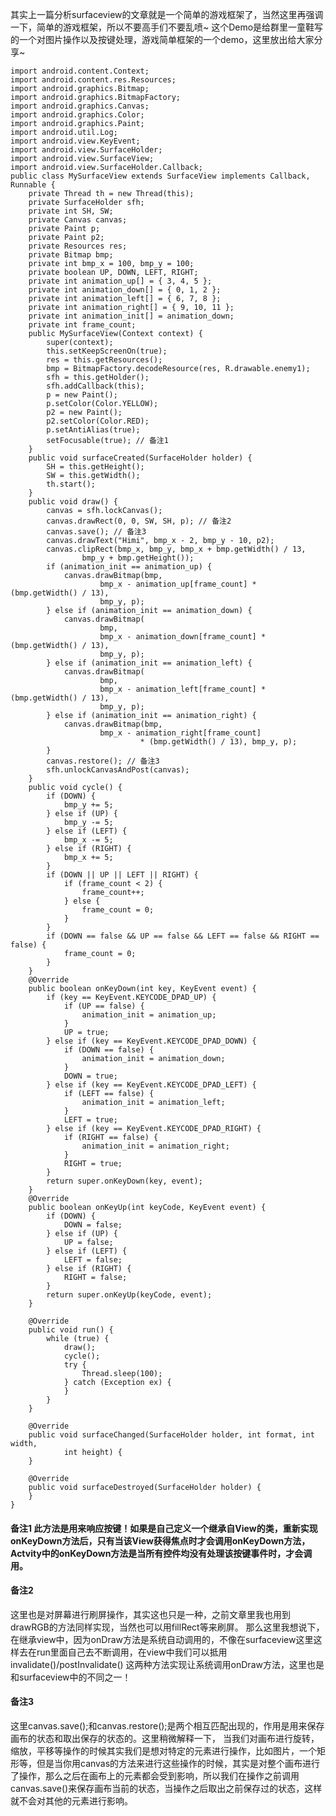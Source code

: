 其实上一篇分析surfaceview的文章就是一个简单的游戏框架了，当然这里再强调一下，简单的游戏框架，所以不要高手们不要乱喷~
这个Demo是给群里一童鞋写的一个对图片操作以及按键处理，游戏简单框架的一个demo，这里放出给大家分享~
```     
import android.content.Context;
import android.content.res.Resources;
import android.graphics.Bitmap;
import android.graphics.BitmapFactory;
import android.graphics.Canvas;
import android.graphics.Color;
import android.graphics.Paint;
import android.util.Log;
import android.view.KeyEvent;
import android.view.SurfaceHolder;
import android.view.SurfaceView;
import android.view.SurfaceHolder.Callback;
public class MySurfaceView extends SurfaceView implements Callback, Runnable {
	private Thread th = new Thread(this);
	private SurfaceHolder sfh;
	private int SH, SW;
	private Canvas canvas;
	private Paint p;
	private Paint p2;
	private Resources res;
	private Bitmap bmp;
	private int bmp_x = 100, bmp_y = 100;
	private boolean UP, DOWN, LEFT, RIGHT;
	private int animation_up[] = { 3, 4, 5 };
	private int animation_down[] = { 0, 1, 2 };
	private int animation_left[] = { 6, 7, 8 };
	private int animation_right[] = { 9, 10, 11 };
	private int animation_init[] = animation_down;
	private int frame_count;
	public MySurfaceView(Context context) {
		super(context);
		this.setKeepScreenOn(true);
		res = this.getResources();
		bmp = BitmapFactory.decodeResource(res, R.drawable.enemy1);
		sfh = this.getHolder();
		sfh.addCallback(this);
		p = new Paint();
		p.setColor(Color.YELLOW);
		p2 = new Paint();
		p2.setColor(Color.RED);
		p.setAntiAlias(true);
		setFocusable(true); // 备注1
	}
	public void surfaceCreated(SurfaceHolder holder) {
		SH = this.getHeight();
		SW = this.getWidth();
		th.start();
	}
	public void draw() {
		canvas = sfh.lockCanvas();
		canvas.drawRect(0, 0, SW, SH, p); // 备注2
		canvas.save(); // 备注3
		canvas.drawText("Himi", bmp_x - 2, bmp_y - 10, p2);
		canvas.clipRect(bmp_x, bmp_y, bmp_x + bmp.getWidth() / 13,
				bmp_y + bmp.getHeight());
		if (animation_init == animation_up) {
			canvas.drawBitmap(bmp,
					bmp_x - animation_up[frame_count] * (bmp.getWidth() / 13),
					bmp_y, p);
		} else if (animation_init == animation_down) {
			canvas.drawBitmap(
					bmp,
					bmp_x - animation_down[frame_count] * (bmp.getWidth() / 13),
					bmp_y, p);
		} else if (animation_init == animation_left) {
			canvas.drawBitmap(
					bmp,
					bmp_x - animation_left[frame_count] * (bmp.getWidth() / 13),
					bmp_y, p);
		} else if (animation_init == animation_right) {
			canvas.drawBitmap(bmp,
					bmp_x - animation_right[frame_count]
							 * (bmp.getWidth() / 13), bmp_y, p);
		}
		canvas.restore(); // 备注3
		sfh.unlockCanvasAndPost(canvas);
	}
	public void cycle() {
		if (DOWN) {
			bmp_y += 5;
		} else if (UP) {
			bmp_y -= 5;
		} else if (LEFT) {
			bmp_x -= 5;
		} else if (RIGHT) {
			bmp_x += 5;
		}
		if (DOWN || UP || LEFT || RIGHT) {
			if (frame_count < 2) {
				frame_count++;
			} else {
				frame_count = 0;
			}
		}
		if (DOWN == false && UP == false && LEFT == false && RIGHT == false) {
			frame_count = 0;
		}
	}
	@Override
	public boolean onKeyDown(int key, KeyEvent event) {
		if (key == KeyEvent.KEYCODE_DPAD_UP) {
			if (UP == false) {
				animation_init = animation_up;
			}
			UP = true;
		} else if (key == KeyEvent.KEYCODE_DPAD_DOWN) {
			if (DOWN == false) {
				animation_init = animation_down;
			}
			DOWN = true;
		} else if (key == KeyEvent.KEYCODE_DPAD_LEFT) {
			if (LEFT == false) {
				animation_init = animation_left;
			}
			LEFT = true;
		} else if (key == KeyEvent.KEYCODE_DPAD_RIGHT) {
			if (RIGHT == false) {
				animation_init = animation_right;
			}
			RIGHT = true;
		}
		return super.onKeyDown(key, event);
	}
	@Override
	public boolean onKeyUp(int keyCode, KeyEvent event) {
		if (DOWN) {
			DOWN = false;
		} else if (UP) {
			UP = false;
		} else if (LEFT) {
			LEFT = false;
		} else if (RIGHT) {
			RIGHT = false;
		}
		return super.onKeyUp(keyCode, event);
	}

	@Override
	public void run() {
		while (true) {
			draw();
			cycle();
			try {
				Thread.sleep(100);
			} catch (Exception ex) {
			}
		}
	}

	@Override
	public void surfaceChanged(SurfaceHolder holder, int format, int width,
			int height) {
	}

	@Override
	public void surfaceDestroyed(SurfaceHolder holder) {
	}
}
```
#### 备注1           此方法是用来响应按键！如果是自己定义一个继承自View的类，重新实现onKeyDown方法后，只有当该View获得焦点时才会调用onKeyDown方法，Actvity中的onKeyDown方法是当所有控件均没有处理该按键事件时，才会调用。
#### 备注2
这里也是对屏幕进行刷屏操作，其实这也只是一种，之前文章里我也用到drawRGB的方法同样实现，当然也可以用fillRect等来刷屏。    那么这里我想说下，在继承view中，因为onDraw方法是系统自动调用的，不像在surfaceview这里这样去在run里面自己去不断调用，在view中我们可以抵用 invalidate()/postInvalidate() 这两种方法实现让系统调用onDraw方法，这里也是和surfaceview中的不同之一！
#### 备注3
这里canvas.save();和canvas.restore();是两个相互匹配出现的，作用是用来保存画布的状态和取出保存的状态的。这里稍微解释一下，   当我们对画布进行旋转，缩放，平移等操作的时候其实我们是想对特定的元素进行操作，比如图片，一个矩形等，但是当你用canvas的方法来进行这些操作的时候，其实是对整个画布进行了操作，那么之后在画布上的元素都会受到影响，所以我们在操作之前调用canvas.save()来保存画布当前的状态，当操作之后取出之前保存过的状态，这样就不会对其他的元素进行影响。